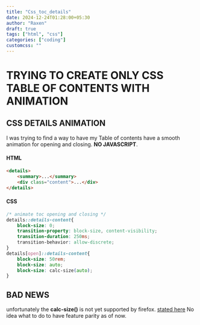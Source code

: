 ```yaml
---
title: "Css_toc_details"
date: 2024-12-24T01:28:00+05:30
author: "Raxen"
draft: true
tags: ["html", "css"]
categories: ["coding"]
customcss: ""
---
```


# TRYING TO CREATE ONLY CSS TABLE OF CONTENTS WITH ANIMATION

## CSS DETAILS ANIMATION

I was trying to find a way to have my Table of contents
have a smooth animation for opening and closing.
**NO JAVASCRIPT**.

#### HTML

```html
<details>
    <summary>...</summary>
    <div class="content">...</div>
</details>
```
#### CSS

```css
/* animate toc opening and closing */
details::details-content{
    block-size: 0;
    transition-property: block-size, content-visibility;
    transition-duration: 250ms;
    transition-behavior: allow-discrete;
}
details[open]::details-content{
    block-size: 50rem;
    block-size: auto;
    block-size: calc-size(auto);
}
```

## BAD NEWS

unfortunately the **calc-size()** is not yet supported by firefox. 
[stated here](https://developer.mozilla.org/en-US/docs/Web/CSS/calc-size#browser_compatibility "firefox browser_compatibility")
No idea what to do to have feature parity as of now.
